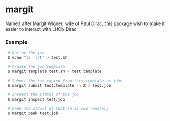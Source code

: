 # margit
Named after Margit Wigner, wife of Paul Dirac, this package wish to make it easier to interact with LHCb Dirac

### Example 
```bash 
 # Define the job
 $ echo "ls -lrt" > test.sh

 # Create the job template
 $ margit template test.sh > test.template

 # Submit the two copied from this template as jobs
 $ margit submit test.template -n 2 > test.job

 # Inspect the status of the job
 $ margit inspect test.job

 # Peek the stdout of test.sh as run remotely
 $ margit peek test.job 

```
